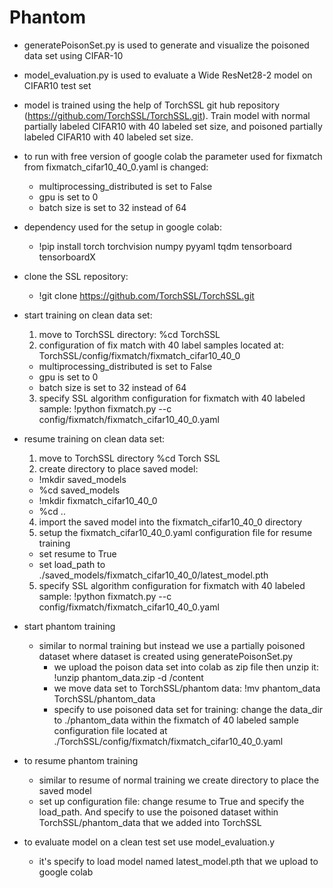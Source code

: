 # Phantom

- generatePoisonSet.py is used to generate and visualize the poisoned data set using CIFAR-10
- model_evaluation.py is used to evaluate a Wide ResNet28-2 model on CIFAR10 test set
- model is trained using the help of TorchSSL git hub repository (https://github.com/TorchSSL/TorchSSL.git). Train model with normal partially labeled CIFAR10 with 40 labeled set size, and poisoned partially labeled CIFAR10 with 40 labeled set size. 

- to run with free version of google colab the parameter used for fixmatch from fixmatch_cifar10_40_0.yaml is changed:
  - multiprocessing_distributed is set to False
  - gpu is set to 0
  - batch size is set to 32 instead of 64

- dependency used for the setup in google colab:
    - !pip install torch torchvision numpy pyyaml tqdm tensorboard tensorboardX

- clone the SSL repository:
    - !git clone https://github.com/TorchSSL/TorchSSL.git

- start training on clean data set:
  1. move to TorchSSL directory: %cd TorchSSL
  2. configuration of fix match with 40 label samples located at: TorchSSL/config/fixmatch/fixmatch_cifar10_40_0
    - multiprocessing_distributed is set to False
    - gpu is set to 0
    - batch size is set to 32 instead of 64
  3. specify SSL algorithm configuration for fixmatch with 40 labeled sample: !python fixmatch.py --c config/fixmatch/fixmatch_cifar10_40_0.yaml

- resume training on clean data set:
  1. move to TorchSSL directory %cd Torch SSL
  2. create directory to place saved model:
    - !mkdir saved_models
    - %cd saved_models
    - !mkdir fixmatch_cifar10_40_0
    - %cd ..
  4. import the saved model into the fixmatch_cifar10_40_0 directory
  5. setup the fixmatch_cifar10_40_0.yaml configuration file for resume training
    - set resume to True
    - set load_path to ./saved_models/fixmatch_cifar10_40_0/latest_model.pth
  5. specify SSL algorithm configuration for fixmatch with 40 labeled sample: !python fixmatch.py --c config/fixmatch/fixmatch_cifar10_40_0.yaml

- start phantom training
  - similar to normal training but instead we use a partially poisoned dataset where dataset is created using generatePoisonSet.py
    - we upload the poison data set into colab as zip file then unzip it: !unzip phantom_data.zip -d /content
    - we move data set to TorchSSL/phantom data: !mv phantom_data TorchSSL/phantom_data
    - specify to use poisoned data set for training: change the data_dir to ./phantom_data within the fixmatch of 40 labeled sample configuration file located at ./TorchSSL/config/fixmatch/fixmatch_cifar10_40_0.yaml

- to resume phantom training
  - similar to resume of normal training we create directory to place the saved model
  - set up configuration file: change resume to True and specify the load_path. And specify to use the poisoned dataset within TorchSSL/phantom_data that we added into TorchSSL

- to evaluate model on a clean test set use model_evaluation.y
  - it's specify to load model named latest_model.pth that we upload to google colab
      
      
    


